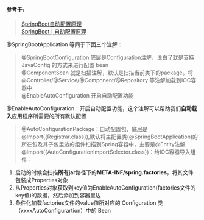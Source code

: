 #### 参考于:
> [SpringBoot自动配置原理](https://segmentfault.com/a/1190000018011535)  
> [SpringBoot | 自动配置原理](https://juejin.im/post/5ca4e19b51882543d3780464)

@SpringBootApplication 等同于下面三个注解：  
> @SpringBootConfiguration  底层是Configuration注解，说白了就是支持 JavaConfig 的方式来进行配置 bean  
> @ComponentScan  就是扫描注解，默认是扫描当前类下的package。将@Controller/@Service/@Component/@Repository 等注解加载到IOC容器中    
> @EnableAutoConfiguration  开启自动配置功能   

@EnableAutoConfiguration：开启自动配置功能，这个注解可以帮助我们<B>自动载入</B>应用程序所需要的所有默认配置
>@AutoConfigurationPackage：自动配置包，底层是@Import({Registrar.class}),默认将主配置类(@SpringBootApplication)的所在包及其子包里边的组件扫描到Spring容器中，主要是@Entity注解  
>@Import({AutoConfigurationImportSelector.class})：给IOC容器导入组件：    
 1. 启动的时候会扫描<B>所有jar</B>路径下的<B>META-INF/spring.factories</B>，将其文件包装成Properties对象  
 2. 从Properties对象获取到key值为EnableAutoConfiguration(factories文件的key值)的数据，然后添加到容器里边  
 3. 条件化加载factories文件的value值所对应的 Configuration 类（xxxxAutoConfigurartion）中的 Bean    
 
